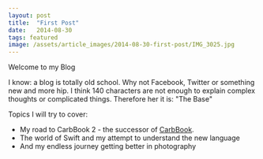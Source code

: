 ```yaml
---
layout: post
title:  "First Post"
date:   2014-08-30
tags: featured
image: /assets/article_images/2014-08-30-first-post/IMG_3025.jpg
---
```

Welcome to my Blog

I know: a blog is totally old school. Why not Facebook, Twitter or something new and more hip.  I think 140 characters are not enough to explain complex thoughts or complicated things. Therefore her it is: "The Base"

Topics I will try to cover:

* My road to CarbBook 2 - the successor of [CarbBook](https://itunes.apple.com/us/app/carbbook/id687057144?mt=8&ign-mpt=u).
* The world of Swift and my attempt to understand the new language
* And my endless journey getting better in photography


